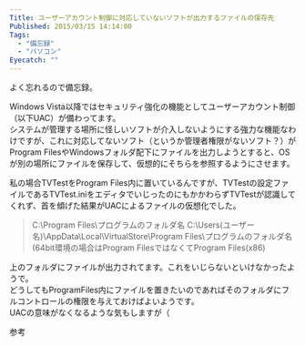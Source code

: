 ```yaml
---
Title: ユーザーアカウント制御に対応していないソフトが出力するファイルの保存先
Published: 2015/03/15 14:14:00
Tags:
  - "備忘録"
  - "パソコン"
Eyecatch: ""
---
```

よく忘れるので備忘録。  


Windows Vista以降ではセキュリティ強化の機能としてユーザーアカウント制御（以下UAC）が備わってます。  
システムが管理する場所に怪しいソフトが介入しないようにする強力な機能なわけですが、これに対応してないソフト（というか管理者権限がないソフト？）がProgram FilesやWindowsフォルダ配下にファイルを出力しようとすると、OSが別の場所にファイルを保存して、仮想的にそちらを参照するようにさせます。  

私の場合TVTestをProgram Files内に置いているんですが、TVTestの設定ファイルであるTVTest.iniをエディタでいじったのにもかかわらずTVTestが認識してくれず、首を傾げた結果がUACによるファイルの仮想化でした。  

> C:\Program Files\プログラムのフォルダ名
> C:\Users\(ユーザー名)\AppData\Local\VirtualStore\Program Files\プログラムのフォルダ名
> (64bit環境の場合はProgram FilesではなくてProgram Files(x86)

上のフォルダにファイルが出力されてます。これをいじらないといけなかったようで。  
どうしてもProgramFiles内にファイルを置きたいのであればそのフォルダにフルコントロールの権限を与えておけばよいようです。  
UACの意味がなくなるような気もしますが（  

参考  

<?# EmbedLink "http://www.trycut.com/uac.htm" /?>

